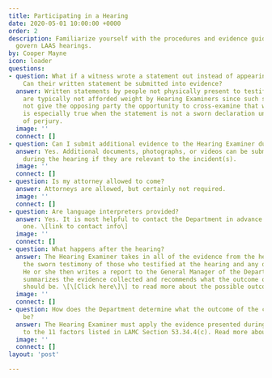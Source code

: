 ```yaml
---
title: Participating in a Hearing
date: 2020-05-01 10:00:00 +0000
order: 2
description: Familiarize yourself with the procedures and evidence guidelines that
  govern LAAS hearings.
by: Cooper Mayne
icon: loader
questions:
- question: What if a witness wrote a statement out instead of appearing at the hearing?
    Can their written statement be submitted into evidence?
  answer: Written statements by people not physically present to testify at the hearing
    are typically not afforded weight by Hearing Examiners since such statements do
    not give the opposing party the opportunity to cross-examine that witness. This
    is especially true when the statement is not a sworn declaration under penalty
    of perjury.
  image: ''
  connect: []
- question: Can I submit additional evidence to the Hearing Examiner during the hearing?
  answer: Yes. Additional documents, photographs, or videos can be submitted as evidence
    during the hearing if they are relevant to the incident(s).
  image: ''
  connect: []
- question: Is my attorney allowed to come?
  answer: Attorneys are allowed, but certainly not required.
  image: ''
  connect: []
- question: Are language interpreters provided?
  answer: Yes. It is most helpful to contact the Department in advance to request
    one. \[link to contact info\]
  image: ''
  connect: []
- question: What happens after the hearing?
  answer: The Hearing Examiner takes in all of the evidence from the hearing – including
    the sworn testimony of those who testified at the hearing and any documents submitted.
    He or she then writes a report to the General Manager of the Department. The report
    summarizes the evidence collected and recommends what the outcome of the case
    should be. \[\[Click here\]\] to read more about the possible outcomes of a Hearing
  image: ''
  connect: []
- question: How does the Department determine what the outcome of the case should
    be?
  answer: The Hearing Examiner must apply the evidence presented during the hearing
    to the 11 factors listed in LAMC Section 53.34.4(c). Read more about the factors
  image: ''
  connect: []
layout: 'post'

---
```


